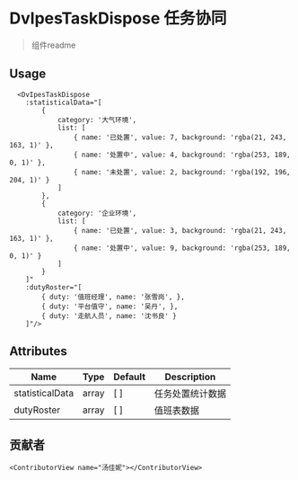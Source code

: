 # DvIpesTaskDispose 任务协同

> 组件readme

## Usage

```vue
  <DvIpesTaskDispose 
    :statisticalData="[
        { 
            category: '大气环境', 
            list: [
                { name: '已处置', value: 7, background: 'rgba(21, 243, 163, 1)' }, 
                { name: '处置中', value: 4, background: 'rgba(253, 189, 0, 1)' }, 
                { name: '未处置', value: 2, background: 'rgba(192, 196, 204, 1)' }
            ] 
        }, 
        { 
            category: '企业环境', 
            list: [
                { name: '已处置', value: 3, background: 'rgba(21, 243, 163, 1)' }, 
                { name: '处置中', value: 9, background: 'rgba(253, 189, 0, 1)' }
            ] 
        }
    ]" 
    :dutyRoster="[
        { duty: '值班经理', name: '张雪岗', }, 
        { duty: '平台值守', name: '吴丹', }, 
        { duty: '走航人员', name: '沈书良' }
    ]"/>
```

## Attributes

| Name | Type   | Default | Description |
| --- |--------|---------|-------------|
| statisticalData | array | [ ]       | 任务处置统计数据        |
| dutyRoster | array | [ ]       | 值班表数据        |

## 贡献者

```vue
<ContributorView name="汤佳妮"></ContributorView>
```